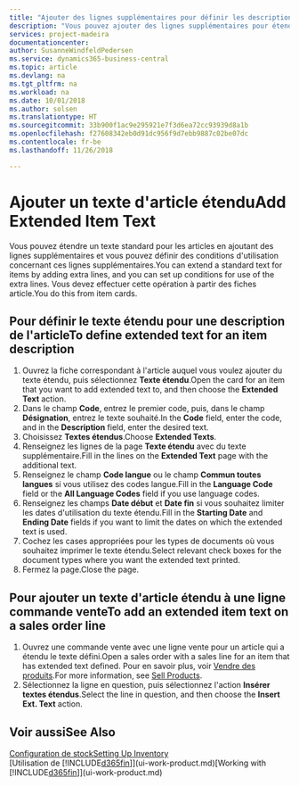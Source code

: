 ```yaml
---
title: "Ajouter des lignes supplémentaires pour définir les descriptions d'article étendues | Microsoft Docs"
description: "Vous pouvez ajouter des lignes supplémentaires pour étendre le texte standard qui décrit un article."
services: project-madeira
documentationcenter: 
author: SusanneWindfeldPedersen
ms.service: dynamics365-business-central
ms.topic: article
ms.devlang: na
ms.tgt_pltfrm: na
ms.workload: na
ms.date: 10/01/2018
ms.author: solsen
ms.translationtype: HT
ms.sourcegitcommit: 33b900f1ac9e295921e7f3d6ea72cc93939d8a1b
ms.openlocfilehash: f27608342eb0d91dc956f9d7ebb9887c02be07dc
ms.contentlocale: fr-be
ms.lasthandoff: 11/26/2018

---
```

# <a name="add-extended-item-text"></a><span data-ttu-id="83f8d-103">Ajouter un texte d'article étendu</span><span class="sxs-lookup"><span data-stu-id="83f8d-103">Add Extended Item Text</span></span>
<span data-ttu-id="83f8d-104">Vous pouvez étendre un texte standard pour les articles en ajoutant des lignes supplémentaires et vous pouvez définir des conditions d'utilisation concernant ces lignes supplémentaires.</span><span class="sxs-lookup"><span data-stu-id="83f8d-104">You can extend a standard text for items by adding extra lines, and you can set up conditions for use of the extra lines.</span></span> <span data-ttu-id="83f8d-105">Vous devez effectuer cette opération à partir des fiches article.</span><span class="sxs-lookup"><span data-stu-id="83f8d-105">You do this from item cards.</span></span>

## <a name="to-define-extended-text-for-an-item-description"></a><span data-ttu-id="83f8d-106">Pour définir le texte étendu pour une description de l'article</span><span class="sxs-lookup"><span data-stu-id="83f8d-106">To define extended text for an item description</span></span>
1. <span data-ttu-id="83f8d-107">Ouvrez la fiche correspondant à l'article auquel vous voulez ajouter du texte étendu, puis sélectionnez **Texte étendu**.</span><span class="sxs-lookup"><span data-stu-id="83f8d-107">Open the card for an item that you want to add extended text to, and then choose the **Extended Text** action.</span></span>
2. <span data-ttu-id="83f8d-108">Dans le champ **Code**, entrez le premier code, puis, dans le champ **Désignation**, entrez le texte souhaité.</span><span class="sxs-lookup"><span data-stu-id="83f8d-108">In the **Code** field, enter the code, and in the **Description** field, enter the desired text.</span></span>
3. <span data-ttu-id="83f8d-109">Choisissez **Textes étendus**.</span><span class="sxs-lookup"><span data-stu-id="83f8d-109">Choose **Extended Texts**.</span></span>
4. <span data-ttu-id="83f8d-110">Renseignez les lignes de la page **Texte étendu** avec du texte supplémentaire.</span><span class="sxs-lookup"><span data-stu-id="83f8d-110">Fill in the lines on the **Extended Text** page with the additional text.</span></span>
5. <span data-ttu-id="83f8d-111">Renseignez le champ **Code langue** ou le champ **Commun toutes langues** si vous utilisez des codes langue.</span><span class="sxs-lookup"><span data-stu-id="83f8d-111">Fill in the **Language Code** field or the **All Language Codes** field if you use language codes.</span></span>
6. <span data-ttu-id="83f8d-112">Renseignez les champs **Date début** et **Date fin** si vous souhaitez limiter les dates d'utilisation du texte étendu.</span><span class="sxs-lookup"><span data-stu-id="83f8d-112">Fill in the **Starting Date** and **Ending Date** fields if you want to limit the dates on which the extended text is used.</span></span>
7. <span data-ttu-id="83f8d-113">Cochez les cases appropriées pour les types de documents où vous souhaitez imprimer le texte étendu.</span><span class="sxs-lookup"><span data-stu-id="83f8d-113">Select relevant check boxes for the document types where you want the extended text printed.</span></span>
8. <span data-ttu-id="83f8d-114">Fermez la page.</span><span class="sxs-lookup"><span data-stu-id="83f8d-114">Close the page.</span></span>

## <a name="to-add-an-extended-item-text-on-a-sales-order-line"></a><span data-ttu-id="83f8d-115">Pour ajouter un texte d'article étendu à une ligne commande vente</span><span class="sxs-lookup"><span data-stu-id="83f8d-115">To add an extended item text on a sales order line</span></span>
1. <span data-ttu-id="83f8d-116">Ouvrez une commande vente avec une ligne vente pour un article qui a étendu le texte défini.</span><span class="sxs-lookup"><span data-stu-id="83f8d-116">Open a sales order with a sales line for an item that has extended text defined.</span></span> <span data-ttu-id="83f8d-117">Pour en savoir plus, voir [Vendre des produits](sales-how-sell-products.md).</span><span class="sxs-lookup"><span data-stu-id="83f8d-117">For more information, see [Sell Products](sales-how-sell-products.md).</span></span>
2. <span data-ttu-id="83f8d-118">Sélectionnez la ligne en question, puis sélectionnez l'action **Insérer textes étendus**.</span><span class="sxs-lookup"><span data-stu-id="83f8d-118">Select the line in question, and then choose the **Insert Ext. Text** action.</span></span>

## <a name="see-also"></a><span data-ttu-id="83f8d-119">Voir aussi</span><span class="sxs-lookup"><span data-stu-id="83f8d-119">See Also</span></span>
[<span data-ttu-id="83f8d-120">Configuration de stock</span><span class="sxs-lookup"><span data-stu-id="83f8d-120">Setting Up Inventory</span></span>](inventory-setup-inventory.md)  
<span data-ttu-id="83f8d-121">[Utilisation de [!INCLUDE[d365fin](includes/d365fin_md.md)]](ui-work-product.md)</span><span class="sxs-lookup"><span data-stu-id="83f8d-121">[Working with [!INCLUDE[d365fin](includes/d365fin_md.md)]](ui-work-product.md)</span></span>

